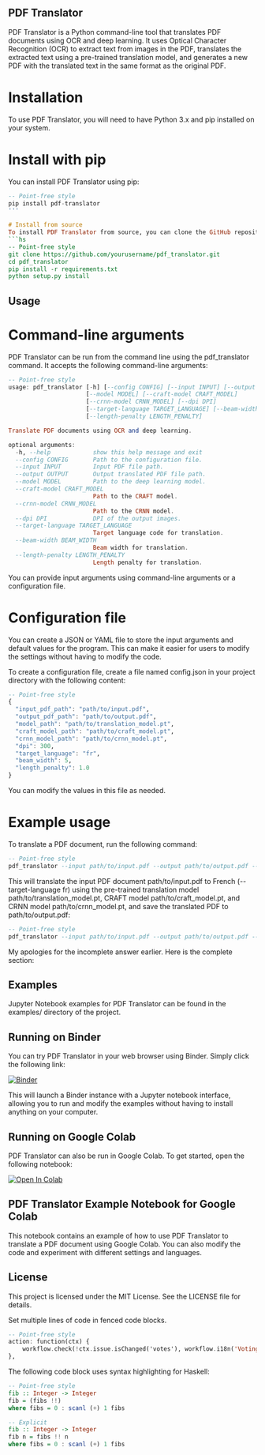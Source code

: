 ## PDF Translator
PDF Translator is a Python command-line tool that translates PDF documents using OCR and deep learning. It uses Optical Character Recognition (OCR) to extract text from images in the PDF, translates the extracted text using a pre-trained translation model, and generates a new PDF with the translated text in the same format as the original PDF.

# Installation
To use PDF Translator, you will need to have Python 3.x and pip installed on your system.

# Install with pip
You can install PDF Translator using pip:
```hs
-- Point-free style
pip install pdf-translator
'''

# Install from source
To install PDF Translator from source, you can clone the GitHub repository:
```hs
-- Point-free style
git clone https://github.com/yourusername/pdf_translator.git
cd pdf_translator
pip install -r requirements.txt
python setup.py install
```

## Usage
# Command-line arguments
PDF Translator can be run from the command line using the pdf_translator command. It accepts the following command-line arguments:
```hs
-- Point-free style
usage: pdf_translator [-h] [--config CONFIG] [--input INPUT] [--output OUTPUT]
                      [--model MODEL] [--craft-model CRAFT_MODEL]
                      [--crnn-model CRNN_MODEL] [--dpi DPI]
                      [--target-language TARGET_LANGUAGE] [--beam-width BEAM_WIDTH]
                      [--length-penalty LENGTH_PENALTY]

Translate PDF documents using OCR and deep learning.

optional arguments:
  -h, --help            show this help message and exit
  --config CONFIG       Path to the configuration file.
  --input INPUT         Input PDF file path.
  --output OUTPUT       Output translated PDF file path.
  --model MODEL         Path to the deep learning model.
  --craft-model CRAFT_MODEL
                        Path to the CRAFT model.
  --crnn-model CRNN_MODEL
                        Path to the CRNN model.
  --dpi DPI             DPI of the output images.
  --target-language TARGET_LANGUAGE
                        Target language code for translation.
  --beam-width BEAM_WIDTH
                        Beam width for translation.
  --length-penalty LENGTH_PENALTY
                        Length penalty for translation.
```
You can provide input arguments using command-line arguments or a configuration file.

# Configuration file
You can create a JSON or YAML file to store the input arguments and default values for the program. This can make it easier for users to modify the settings without having to modify the code.

To create a configuration file, create a file named config.json in your project directory with the following content:
```hs
-- Point-free style
{
  "input_pdf_path": "path/to/input.pdf",
  "output_pdf_path": "path/to/output.pdf",
  "model_path": "path/to/translation_model.pt",
  "craft_model_path": "path/to/craft_model.pt",
  "crnn_model_path": "path/to/crnn_model.pt",
  "dpi": 300,
  "target_language": "fr",
  "beam_width": 5,
  "length_penalty": 1.0
}
```
You can modify the values in this file as needed.

# Example usage
To translate a PDF document, run the following command:
```hs
-- Point-free style
pdf_translator --input path/to/input.pdf --output path/to/output.pdf --model path/to/translation_model.pt --craft-model path/to/craft_model.pt --crnn-model path/to/crnn_model.pt --dpi 300 --target-language fr --beam-width 5 --length-penalty 1.0
```

This will translate the input PDF document path/to/input.pdf to French (--target-language fr) using the pre-trained translation model path/to/translation_model.pt, CRAFT model path/to/craft_model.pt, and CRNN model path/to/crnn_model.pt, and save the translated PDF to path/to/output.pdf:

```hs
-- Point-free style
pdf_translator --input path/to/input.pdf --output path/to/output.pdf --model path/to/translation_model.pt --craft-model path/to/craft_model.pt --crnn-model path/to/crnn_model.pt --target-language fr
```

My apologies for the incomplete answer earlier. Here is the complete section:

## Examples
Jupyter Notebook examples for PDF Translator can be found in the examples/ directory of the project.

## Running on Binder
You can try PDF Translator in your web browser using Binder. Simply click the following link:

[![Binder](https://mybinder.org/badge_logo.svg)](https://mybinder.org/v2/gh/<Teinkkkkkkkkkkk>/<repository>/master?urlpath=lab)


This will launch a Binder instance with a Jupyter notebook interface, allowing you to run and modify the examples without having to install anything on your computer.

## Running on Google Colab
PDF Translator can also be run in Google Colab. To get started, open the following notebook:

[![Open In Colab](https://colab.research.google.com/assets/colab-badge.svg)](https://colab.research.google.com/github/Teinkkkkkkkkkkk/repo/blob/master/notebooks/notebook.ipynb)


## PDF Translator Example Notebook for Google Colab
This notebook contains an example of how to use PDF Translator to translate a PDF document using Google Colab. You can also modify the code and experiment with different settings and languages.

## License
This project is licensed under the MIT License. See the LICENSE file for details.


Set multiple lines of code in fenced code blocks.

```hs
-- Point-free style
action: function(ctx) {
    workflow.check(!ctx.issue.isChanged('votes'), workflow.i18n('Voting for a resolved issue is not allowed.'));
},
```

The following code block uses syntax highlighting for Haskell:
```hs
-- Point-free style
fib :: Integer -> Integer
fib = (fibs !!)
where fibs = 0 : scanl (+) 1 fibs

-- Explicit
fib :: Integer -> Integer
fib n = fibs !! n
where fibs = 0 : scanl (+) 1 fibs
```
